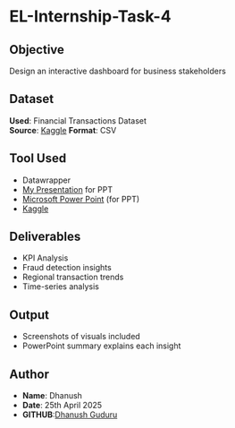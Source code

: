# EL-Internship-Task-4

## Objective
Design an interactive dashboard for business stakeholders

## Dataset
**Used**: Financial Transactions Dataset  
**Source**: [Kaggle](https://www.kaggle.com/datasets/computingvictor/transactions-fraud-datasets)
**Format**: CSV

## Tool Used
- Datawrapper
- [My Presentation](https://app.presentations.ai/view/60OpMU) for PPT
- [Microsoft Power Point](https://1drv.ms/p/c/6f61b9adedcb71ea/EbGVCpjXJ3JPqs6CeKh58qQBQ2mhiurWj34lQrHaT8IBHQ?e=8r1EAY) (for PPT)
- [Kaggle](https://www.kaggle.com/datasets/computingvictor/transactions-fraud-datasets)

## Deliverables
- KPI Analysis
- Fraud detection insights
- Regional transaction trends
- Time-series analysis

## Output
- Screenshots of visuals included
- PowerPoint summary explains each insight 

## **Author**
- **Name**: Dhanush
- **Date**: 25th April 2025
- **GITHUB**:[Dhanush Guduru](https://github.com/DhanushG07)

